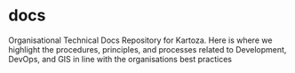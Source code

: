 # docs
Organisational Technical Docs Repository for Kartoza. Here is where we highlight the procedures, principles, and processes related to Development, DevOps, and GIS in line with the organisations best practices
